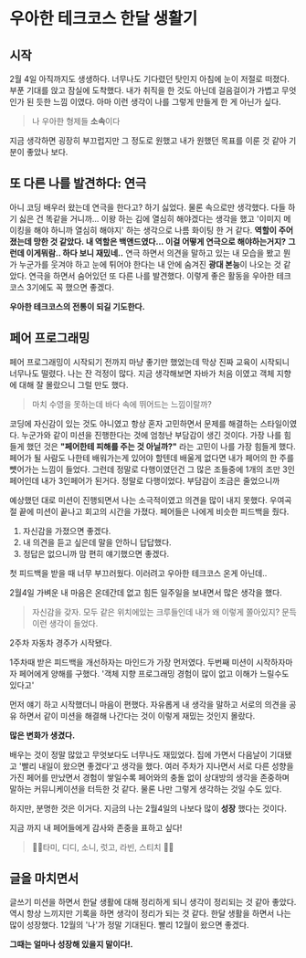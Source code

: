 # 우아한 테크코스 한달 생활기

## 시작

2월 4일 아직까지도 생생하다. 너무나도 기다렸던 탓인지 아침에 눈이 저절로 떠졌다. 부푼 기대를 앉고 잠실에 도착했다. 내가 취직을 한 것도 아닌데 걸음걸이가 가볍고 무엇인가 된 듯한 느낌 이였다. 아마 이런 생각이 나를 그렇게 만들게 한 게 아닌가 싶다.

> 나 우아한 형제들 **소속**이다

지금 생각하면 굉장히 부끄럽지만 그 정도로 원했고 내가 원했던 목표를 이룬 것 같아 기분이 좋았나 보다.

## 또 다른 나를 발견하다: 연극

아니 코딩 배우러 왔는데 연극을 한다고? 하기 싫었다. 물론 속으로만 생각했다. 다들 하기 싫은 건 똑같을 거니까...
이왕 하는 김에 열심히 해야겠다는 생각을 했고 '이미지 메이킹을 해야 하니까 열심히 해야지' 하는 생각으로 나름 화이팅 한 거 같다.
**역할이 주어졌는데 망한 것 같았다. 내 역할은 백앤드였다... 이걸 어떻게 연극으로 해야하는거지?**
**그런데 이게뭐람.. 하다 보니 재밌네..**
연극 하면서 의견을 말하고 있는 내 모습을 봤고 뭔가 누군가를 웃겨야 하고 눈에 튀어야 한다는 내 안에 숨겨진 **광대 본능**이 나오는 것 같았다. 연극을 하면서 숨어있던 또 다른 나를 발견했다.
이렇게 좋은 활동을 우아한 테크코스 3기에도 꼭 했으면 좋겠다.

**우아한 테크코스의 전통이 되길 기도한다.**

## 페어 프로그래밍

페어 프로그래밍이 시작되기 전까지 마냥 좋기만 했었는데 막상 진짜 교육이 시작되니 너무나도 떨렸다. 나는 잔 걱정이 많다.
지금 생각해보면 자바가 처음 이였고 객체 지향에 대해 잘 몰랐으니 그럴 만도 했다.

> 마치 수영을 못하는데 바다 속에 뛰어드는 느낌이랄까?

코딩에 자신감이 있는 것도 아니였고 항상 혼자 고민하면서 문제를 해결하는 스타일이였다. 누군가와 같이 미션을 진행한다는 것에 엄청난 부담감이 생긴 것이다. 가장 나를 힘들게 했던 것은 **"페어한테 피해를 주는 것 아닐까?"** 라는 고민이 나를 가장 힘들게 했다. 페어가 될 사람도 나한테 배워가는게 있어야 할텐데 배울게 없다면 내가 페어의 한 주를 뻇어가는 느낌이 들었다. 그런데 정말로 다행이였던건 그 많은 조들중에 1개의 조만 3인 페어인데 내가 3인페어가 된거다. 정말로 다행이었다. 부담감이 조금은 줄었으니까

예상했던 대로 미션이 진행되면서 나는 소극적이였고 의견을 많이 내지 못했다. 우여곡절 끝에 미션이 끝나고 회고의 시간을 가졌다. 페어들은 나에게 비슷한 피드백을 줬다.

1. 자신감을 가졌으면 좋겠다.
2. 내 의견을 듣고 싶은데 말을 안하니 답답했다.
3. 정답은 없으니까 맘 편히 얘기했으면 좋겠다.

첫 피드백을 받을 때 너무 부끄러웠다. 이러려고 우아한 테크코스 온게 아닌데..

2월4일 가벼운 내 마음은 온데간데 없고 힘든 일주일을 보내면서 많은 생각을 했다.

> 자신감을 갖자. 모두 같은 위치에있는 크루들인데 내가 왜 이렇게 쫄아있지? 문득 이런 생각이 들었다.

2주차 자동차 경주가 시작됐다.

1주차때 받은 피드백을 개선하자는 마인드가 가장 먼저였다. 두번째 미션이 시작하자마자 페어에게 양해를 구했다. '객체 지향 프로그래밍 경험이 많이 없고 이해가 느릴수도 있다고'

먼저 얘기 하고 시작했더니 마음이 편했다. 자유롭게 내 생각을 말하고 서로의 의견을 공유 하면서 같이 미션을 해결해 나간다는 것이 이렇게 재밌는 것인지 몰랐다.

**많은 변화가 생겼다.**

배우는 것이 정말 많았고 무엇보다도 너무나도 재밌었다. 집에 가면서 다음날이 기대됐고 '빨리 내일이 왔으면 좋겠다'고 생각을 했다. 여러 주차가 지나면서 서로 다른 성향을 가진 페어를 만났면서 경험이 쌓일수록 페어와의 충돌 없이 상대방의 생각을 존중하며 말하는 커뮤니케이션을 터득한 것 같다. 물론 나만 그렇게 생각하는 것일 수도 있다.

하지만, 분명한 것은 이거다. 지금의 나는 2월4일의 나보다 많이 **성장** 했다는 것이다.

지금 까지 내 페어들에게 감사와 존중을 표하고 싶다!

> 🙋‍♀️타미, 디디, 소니, 럿고, 라빈, 스티치 🙋🏽

## 글을 마치면서

글쓰기 미션을 하면서 한달 생활에 대해 정리하게 되니 생각이 정리되는 것 같아 좋았다.
역시 항상 느끼지만 기록을 하면 생각이 정리가 되는 것 같다.
한달 생활을 하면서 나는 많이 성장했다.
12월의 '나'가 정말 기대된다. 빨리 12월이 왔으면 좋겠다.

**그때는 얼마나 성장해 있을지 말이다!.**
